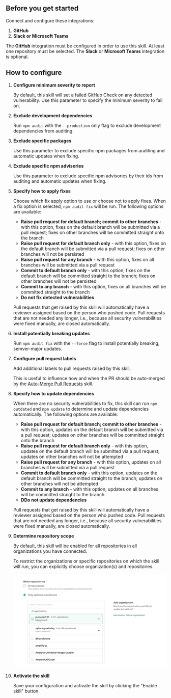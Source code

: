 ## Before you get started

Connect and configure these integrations:

1.  **GitHub**
2.  **Slack or Microsoft Teams**

The **GitHub** integration must be configured in order to use this skill. At
least one repository must be selected. The **Slack** or **Microsoft Teams**
integration is optional.

## How to configure

1.  **Configure minimum severity to report**

    By default, this skill will set a failed GitHub Check on any detected
    vulnerability. Use this parameter to specify the minimum severity to fail
    on.

2.  **Exclude development dependencies**

    Run `npm audit` with the `--production` only flag to exclude development
    dependencies from auditing.

3.  **Exclude specific packages**

    Use this parameter to exclude specific npm packages from auditing and
    automatic updates when fixing.

4.  **Exclude specific npm advisories**

    Use this parameter to exclude specific npm advisories by their ids from
    auditing and automatic updates when fixing.

5.  **Specify how to apply fixes**

    Choose which fix apply option to use or choose not to apply fixes. When a
    fix option is selected, `npm audit fix` will be run. The following options
    are available:

    -   **Raise pull request for default branch; commit to other branches** -
        with this option, fixes on the default branch will be submitted via a
        pull request; fixes on other branches will be committed straight onto
        the branch
    -   **Raise pull request for default branch only** - with this option, fixes
        on the default branch will be submitted via a pull request; fixes on
        other branches will not be persisted
    -   **Raise pull request for any branch** - with this option, fixes on all
        branches will be submitted via a pull request
    -   **Commit to default branch only** - with this option, fixes on the
        default branch will be committed straight to the branch; fixes on other
        branches will not be persisted
    -   **Commit to any branch** - with this option, fixes on all branches will
        be committed straight to the branch
    -   **Do not fix detected vulnerabilities**

    Pull requests that get raised by this skill will automatically have a
    reviewer assigned based on the person who pushed code. Pull requests that
    are not needed any longer, i.e., because all security vulnerabilities were
    fixed manually, are closed automatically.

6.  **Install potentially breaking updates**

    Run `npm audit fix` with the `--force` flag to install potentially breaking,
    semver-major updates.

7.  **Configure pull request labels**

    Add additional labels to pull requests raised by this skill.

    This is useful to influence how and when the PR should be auto-merged by the
    [Auto-Merge Pull Requests](https://go.atomist.com/catalog/skills/atomist/github-auto-merge-skill)
    skill.

8.  **Specify how to update dependencies**

    When there are no security vulnerabilities to fix, this skill can run
    `npm outdated` and `npm update` to determine and update dependencies
    automatically. The following options are available:

    -   **Raise pull request for default branch; commit to other branches** -
        with this option, updates on the default branch will be submitted via a
        pull request; updates on other branches will be committed straight onto
        the branch
    -   **Raise pull request for default branch only** - with this option,
        updates on the default branch will be submitted via a pull request;
        updates on other branches will not be attempted
    -   **Raise pull request for any branch** - with this option, updates on all
        branches will be submitted via a pull request
    -   **Commit to default branch only** - with this option, updates on the
        default branch will be committed straight to the branch; updates on
        other branches will not be attempted
    -   **Commit to any branch** - with this option, updates on all branches
        will be committed straight to the branch
    -   **DDo not update dependencies**

    Pull requests that get raised by this skill will automatically have a
    reviewer assigned based on the person who pushed code. Pull requests that
    are not needed any longer, i.e., because all security vulnerabilities were
    fixed manually, are closed automatically.

9.  **Determine repository scope**

    By default, this skill will be enabled for all repositories in all
    organizations you have connected.

    To restrict the organizations or specific repositories on which the skill
    will run, you can explicitly choose organization(s) and repositories.

    ![Repository filter](docs/images/repo-filter.png)

10. **Activate the skill**

    Save your configuration and activate the skill by clicking the "Enable
    skill" button.
